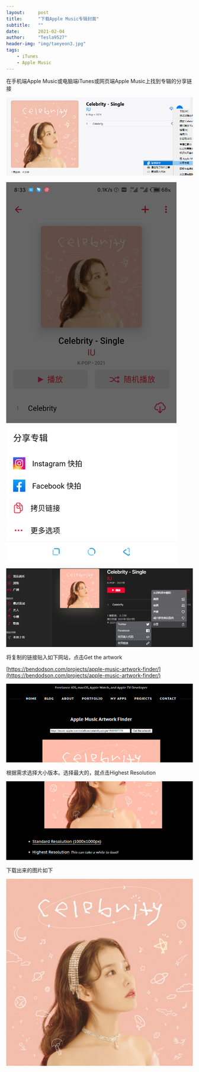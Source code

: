 ```yaml
---
layout:     post
title:      "下载Apple Music专辑封面"
subtitle:   ""
date:       2021-02-04
author:     "Tesla9527"
header-img: "img/taeyeon3.jpg"
tags:
    - iTunes
    - Apple Music
---
```



在手机端Apple Music或电脑端iTunes或网页端Apple Music上找到专辑的分享链接

![img](/img/in-post/get-apple--music-album-cover/1.png)

![img](/img/in-post/get-apple--music-album-cover/2.jpg)

![img](/img/in-post/get-apple--music-album-cover/5.png)

将复制的链接贴入如下网站，点击Get the artwork

[https://bendodson.com/projects/apple-music-artwork-finder/](https://bendodson.com/projects/apple-music-artwork-finder/)

![img](/img/in-post/get-apple--music-album-cover/3.png)

根据需求选择大小版本。选择最大的，就点击Highest Resolution

![img](/img/in-post/get-apple--music-album-cover/4.png)

下载出来的图片如下

![img](/img/in-post/get-apple--music-album-cover/3000x3000bb.jpeg)